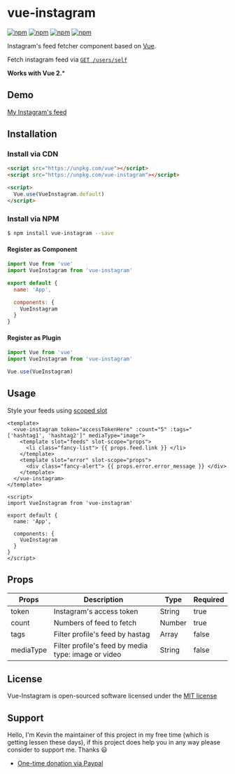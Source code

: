 # vue-instagram

[![npm](https://img.shields.io/npm/v/vue-instagram.svg)](https://www.npmjs.com/package/vue-instagram)
[![npm](https://img.shields.io/npm/dt/vue-instagram.svg)](https://www.npmjs.com/package/vue-instagram)
[![npm](https://img.shields.io/npm/dm/vue-instagram.svg)](https://www.npmjs.com/package/vue-instagram)
[![npm](https://img.shields.io/npm/l/vue-instagram.svg)](http://opensource.org/licenses/MIT)

Instagram's feed fetcher component based on [Vue](https://vuejs.org/).

Fetch instagram feed via [`GET /users/self`](https://www.instagram.com/developer/endpoints/users/)

**Works with Vue 2.***

## Demo

[My Instagram's feed](https://kevinongko.github.io/vue-instagram/)

## Installation

### Install via CDN
```html
<script src="https://unpkg.com/vue"></script>
<script src="https://unpkg.com/vue-instagram"></script>

<script>
  Vue.use(VueInstagram.default)
</script>
```

### Install via NPM
```sh
$ npm install vue-instagram --save
```

#### Register as Component
```js
import Vue from 'vue'
import VueInstagram from 'vue-instagram'

export default {
  name: 'App',

  components: {
    VueInstagram
  }
}
```

#### Register as Plugin
```js
import Vue from 'vue'
import VueInstagram from 'vue-instagram'

Vue.use(VueInstagram)
```

## Usage

Style your feeds using [scoped slot](https://vuejs.org/v2/guide/components.html#Scoped-Slots)

```vue
<template>
  <vue-instagram token="accessTokenHere" :count="5" :tags="['hashtag1', 'hashtag2']" mediaType="image">
    <template slot="feeds" slot-scope="props">
      <li class="fancy-list"> {{ props.feed.link }} </li>
    </template>
    <template slot="error" slot-scope="props">
      <div class="fancy-alert"> {{ props.error.error_message }} </div>
    </template>
  </vue-instagram>
</template>

<script>
import VueInstagram from 'vue-instagram'

export default {
  name: 'App',

  components: {
    VueInstagram
  }
}
</script>

```

## Props
|Props|Description|Type|Required|
|-----|-----------|----|--------|
|token|Instagram's access token|String|true|
|count|Numbers of feed to fetch|Number|true
|tags|Filter profile's feed by hastag|Array|false
|mediaType|Filter profile's feed by media type: image or video|String|false

## License

Vue-Instagram is open-sourced software licensed under the [MIT license](http://opensource.org/licenses/MIT)

## Support
Hello, I'm Kevin the maintainer of this project in my free time (which is getting lessen these days), if this project does help you in any way please consider to support me. Thanks :smiley:
- [One-time donation via Paypal](https://www.paypal.me/kevinongko)
